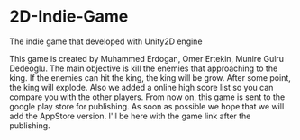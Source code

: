 # 2D-Indie-Game
The indie game that developed with Unity2D engine

This game is created by Muhammed Erdogan, Omer Ertekin, Munire Gulru Dedeoglu. The main objective is kill the enemies that approaching to the king. If the enemies can hit the king, the king will be grow. After some point, the king will explode. Also we added a online high score list so you can compare you with the other players. From now on, this game is sent to the google play store for publishing. As soon as possible we hope that we will add the AppStore version. I'll be here with the game link after the publishing. 
